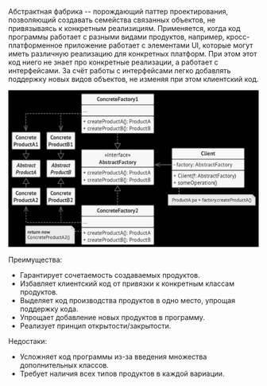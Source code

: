 Абстрактная фабрика -- порождающий паттер проектирования, позволяющий создавать семейства связанных объектов, не привязываясь к конкретным
реализициям.
Применяется, когда код программы работает с разными видами продуктов, например, кросс-платформенное приложение работает с элементами UI,
которые могут иметь различную реализацию для конкретных платформ. При этом этот код ниего не знает про конкретные реализации,
а работает с интерфейсами. За счёт работы с интерфейсами легко добавлять поддержку новых видов объектов, не изменяя при этом клиентский код.

![img.png](img.png)

Преимущества:

- Гарантирует сочетаемость создаваемых продуктов.
- Избавляет клиентский код от привязки к конкретным классам продуктов.
- Выделяет код производства продуктов в одно место, упрощая поддержку кода.
- Упрощает добавление новых продуктов в программу.
- Реализует принцип открытости/закрытости.

Недостаки:

- Усложняет код программы из-за введения множества дополнительных классов.
- Требует наличия всех типов продуктов в каждой вариации.